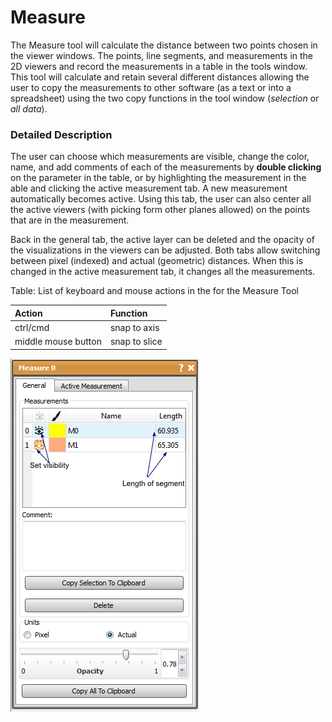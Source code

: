 # Measure

The Measure tool will calculate the distance between two points chosen in the viewer windows. The points, line segments, and measurements in the 2D viewers and record the measurements in a table in the tools window. This tool will calculate and retain several different distances allowing the user to copy the measurements to other software (as a text or into a spreadsheet) using the two copy functions in the tool window (*selection* or *all data*).

### Detailed Description

The user can choose which measurements are visible, change the color, name, and add comments of each of the measurements by **double clicking** on the parameter in the table, or by highlighting the measurement in the able and clicking the active measurement tab. A new measurement automatically becomes active. Using this tab, the user can also center all the active viewers (with picking form other planes allowed) on the points that are in the measurement.

Back in the general tab, the active layer can be deleted and the opacity of the visualizations in the viewers can be adjusted. Both tabs allow switching between pixel (indexed) and actual (geometric) distances. When this is changed in the active measurement tab, it changes all the measurements.

Table: List of keyboard and mouse actions in the for the Measure Tool

| Action              | Function      |
| :------------------ | :------------ |
| ctrl/cmd            | snap to axis  |
| middle mouse button | snap to slice |

![alt text](../images/MeasureGUI.png)
